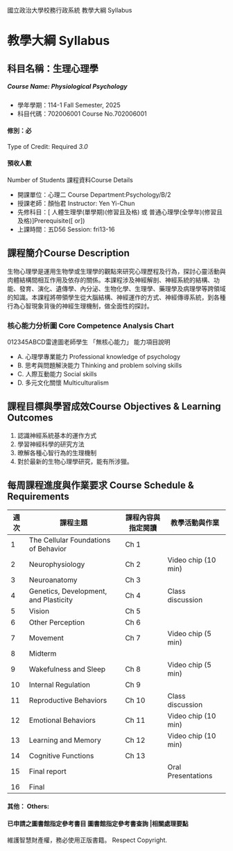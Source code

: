 國立政治大學校務行政系統 教學大綱 Syllabus
# 教學大綱 Syllabus
##  科目名稱：生理心理學 
#####  Course Name: Physiological Psychology
  * 學年學期：114-1 Fall Semester, 2025 
  * 科目代碼：702006001 Course No.702006001
#### 修別：必
Type of Credit: Required 
_3.0_
#### 預收人數
Number of Students
課程資料Course Details
  * 開課單位：心理二 Course Department:Psychology/B/2 
  * 授課老師：顏怡君 Instructor: Yen Yi-Chun 
  * 先修科目：[ 人體生理學(單學期)(修習且及格) 或 普通心理學(全學年)(修習且及格)]Prerequisite([ or])
  * 上課時間：五D56 Session: fri13-16
##  課程簡介Course Description
生物心理學是運用生物學或生理學的觀點來研究心理歷程及行為，探討心靈活動與肉體結構間相互作用及依存的關係。本課程涉及神經解剖、神經系統的結構、功能、發育、演化、遺傳學、內分泌、生物化學、生理學、藥理學及病理學等跨領域的知識。本課程將帶領學生從大腦結構、神經運作的方式、神經傳導系統，到各種行為心智現象背後的神經生理機制，做全面性的探討。
###  核心能力分析圖 Core Competence Analysis Chart
012345ABCD雷達圖老師學生
「無核心能力」 
能力項目說明
  * A. 心理學專業能力 Professional knowledge of psychology
  * B. 思考與問題解決能力 Thinking and problem solving skills
  * C. 人際互動能力 Social skills
  * D. 多元文化關懷 Multiculturalism
##  課程目標與學習成效Course Objectives & Learning Outcomes 
  1. 認識神經系統基本的運作方式
  2. 學習神經科學的研究方法
  3. 暸解各種心智行為的生理機制
  4. 對於最新的生物心理學研究，能有所涉獵。
##  每周課程進度與作業要求 Course Schedule & Requirements
週次 |  課程主題 |  課程內容與指定閱讀 |  教學活動與作業  
---|---|---|---  
1 |  The Cellular Foundations of Behavior |  Ch 1 |   
2 |  Neurophysiology |  Ch 2 |  Video chip (10 min)  
3 |  Neuroanatomy |  Ch 3 |   
4 |  Genetics, Development, and Plasticity |  Ch 4 |  Class discussion  
5 |  Vision |  Ch 5 |   
6 |  Other Perception |  Ch 6 |   
7 |  Movement |  Ch 7 |  Video chip (5 min)  
8 |  Midterm |  |   
9 |  Wakefulness and Sleep |  Ch 8 |  Video chip (5 min)  
10 |  Internal Regulation |  Ch 9 |   
11 |  Reproductive Behaviors |  Ch 10 |  Class discussion  
12 |  Emotional Behaviors |  Ch 11 |  Video chip (10 min)  
13 |  Learning and Memory |  Ch 12 |  Video chip (10 min)  
14 |  Cognitive Functions |  Ch 13 |   
15 |  Final report |  |  Oral Presentations  
16 |  Final |  |   
####  其他： Others:
####  已申請之圖書館指定參考書目  圖書館指定參考書查詢 |相關處理要點
維護智慧財產權，務必使用正版書籍。 Respect Copyright.